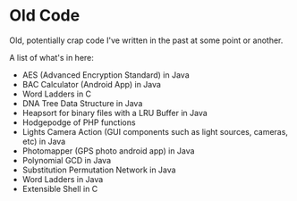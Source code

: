 Old Code
========

Old, potentially crap code I've written in the past at some point or another.

A list of what's in here:

- AES (Advanced Encryption Standard) in Java
- BAC Calculator (Android App) in Java
- Word Ladders in C
- DNA Tree Data Structure in Java
- Heapsort for binary files with a LRU Buffer in Java
- Hodgepodge of PHP functions
- Lights Camera Action (GUI components such as light sources, cameras, etc) in Java
- Photomapper (GPS photo android app) in Java
- Polynomial GCD in Java
- Substitution Permutation Network in Java
- Word Ladders in Java
- Extensible Shell in C